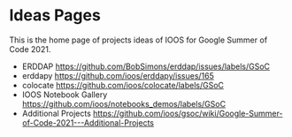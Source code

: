 # Ideas Pages

This is the home page of projects ideas of IOOS for Google Summer of Code 2021.

- ERDDAP https://github.com/BobSimons/erddap/issues/labels/GSoC
- erddapy https://github.com/ioos/erddapy/issues/165
- colocate https://github.com/ioos/colocate/labels/GSoC
- IOOS Notebook Gallery https://github.com/ioos/notebooks_demos/labels/GSoC
- Additional Projects https://github.com/ioos/gsoc/wiki/Google-Summer-of-Code-2021---Additional-Projects
